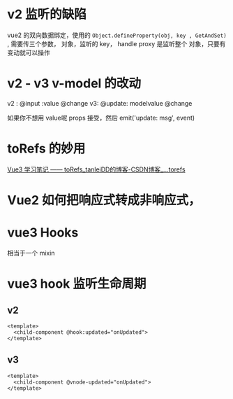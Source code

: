 # v2 监听的缺陷
vue2  的双向数据绑定，使用的 `Object.defineProperty(obj, key , GetAndSet)` ,
需要传三个参数， 对象，监听的 key， handle 
proxy  是监听整个 对象，只要有变动就可以操作

# v2 - v3 v-model 的改动
v2 : @input :value  @change
v3: @update: modelvalue @change

如果你不想用 value呢
props 接受，然后 emit('update: msg', event)


# toRefs 的妙用
[Vue3 学习笔记 —— toRefs_tanleiDD的博客-CSDN博客_...torefs](https://blog.csdn.net/TL18382950497/article/details/116427498)


# Vue2 如何把响应式转成非响应式，

# vue3 Hooks
相当于一个 mixin 

# vue3 hook 监听生命周期

## v2 
```
<template>
  <child-component @hook:updated="onUpdated">
</template>
```

## v3
```
<template>
  <child-component @vnode-updated="onUpdated">
</template>
```



